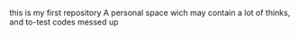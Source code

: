 this is my first repository
A personal space wich may contain a lot of thinks, and to-test codes messed up